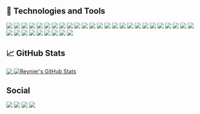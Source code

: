 ## 🔧 Technologies and Tools

![](https://img.shields.io/badge/OS-Linux-informational?style=for-the-badge&logo=linux&logoColor=white&color=2bbc8a)
![](https://img.shields.io/badge/Ubuntu-informational?style=for-the-badge&logo=ubuntu&logoColor=white&color=2bbc8a)
![](https://img.shields.io/badge/Editor-Visual_Studio_Code-informational?style=for-the-badge&logo=visual-studio-code&logoColor=white&color=2bbc8a)
![](https://img.shields.io/badge/IntelliJ_IDEA-informational?style=for-the-badge&logo=intellij-idea&logoColor=white&color=2bbc8a)
![](https://img.shields.io/badge/NetBeans_IDE-informational?style=for-the-badge&logo=netbeans-ide&logoColor=white&color=2bbc8a)
![](https://img.shields.io/badge/Code-C-informational?style=for-the-badge&logo=c&logoColor=white&color=2bbc8a)
![](https://img.shields.io/badge/C++-informational?style=for-the-badge&logo=c%2B%2B&logoColor=white&color=2bbc8a)
![](https://img.shields.io/badge/Python-informational?style=for-the-badge&logo=python&logoColor=white&color=2bbc8a)
![](https://img.shields.io/badge/Fortran-informational?style=for-the-badge&logo=fortran&logoColor=white&color=2bbc8a)
![](https://img.shields.io/badge/Java-informational?style=for-the-badge&logo=java&logoColor=white&color=2bbc8a)
![](https://img.shields.io/badge/JavaScript-informational?style=for-the-badge&logo=javascript&logoColor=white&color=2bbc8a)
![](https://img.shields.io/badge/Make-informational?style=for-the-badge&logo=cmake&logoColor=white&color=2bbc8a)
![](https://img.shields.io/badge/Node_JS-informational?style=for-the-badge&logo=node-dot-js&logoColor=white&color=2bbc8a)
![](https://img.shields.io/badge/HTML5-informational?style=for-the-badge&logo=html5&logoColor=white&color=2bbc8a)
![](https://img.shields.io/badge/CSS3-informational?style=for-the-badge&logo=css3&logoColor=white&color=2bbc8a)
![](https://img.shields.io/badge/JavaScript-informational?style=for-the-badge&logo=javascript&logoColor=white&color=2bbc8a)
![](https://img.shields.io/badge/Elixir-informational?style=for-the-badge&logo=elixir&logoColor=white&color=2bbc8a)
![](https://img.shields.io/badge/Angular-informational?style=for-the-badge&logo=angular&logoColor=white&color=2bbc8a)
![](https://img.shields.io/badge/Django-informational?style=for-the-badge&logo=django&logoColor=white&color=2bbc8a)
![](https://img.shields.io/badge/Vue-informational?style=for-the-badge&logo=vue.js&logoColor=white&color=2bbc8a)
![](https://img.shields.io/badge/Material_UI-informational?style=for-the-badge&logo=material-ui&logoColor=white&color=2bbc8a)
![](https://img.shields.io/badge/ML-Tensorflow-informational?style=for-the-badge&logo=tensorflow&logoColor=white&color=2bbc8a)
![](https://img.shields.io/badge/Keras-informational?style=for-the-badge&logo=keras&logoColor=white&color=2bbc8a)
![](https://img.shields.io/badge/Pytorch-informational?style=for-the-badge&logo=pytorch&logoColor=white&color=2bbc8a)
![](https://img.shields.io/badge/Databases-SQLite-informational?style=for-the-badge&logo=sqlite&logoColor=white&color=2bbc8a)
![](https://img.shields.io/badge/PostgreSQL-informational?style=for-the-badge&logo=postgresql&logoColor=white&color=2bbc8a)
![](https://img.shields.io/badge/Shell-Bash-informational?style=for-the-badge&logo=gnu-bash&logoColor=white&color=2bbc8a)
![](https://img.shields.io/badge/Tools-LaTeX-informational?style=for-the-badge&logo=latex&logoColor=white&color=2bbc8a)
![](https://img.shields.io/badge/Docker-informational?style=for-the-badge&logo=docker&logoColor=white&color=2bbc8a)
![](https://img.shields.io/badge/Jupyter-informational?style=for-the-badge&logo=Jupyter&logoColor=white&color=2bbc8a)
![](https://img.shields.io/badge/Google_Colab-informational?style=for-the-badge&logo=googlecolab&logoColor=white&color=2bbc8a)
![](https://img.shields.io/badge/Cloud-Heroku-430098?style=for-the-badge&logo=heroku&logoColor=white&color=2bbc8a)
![](https://img.shields.io/badge/Google_Cloud-4285F4?style=for-the-badge&logo=google-cloud&logoColor=white&color=2bbc8a)
![](https://img.shields.io/badge/Amazon_AWS-232F3E?style=for-the-badge&logo=amazon-aws&logoColor=white&color=2bbc8a)

## &#x1f4c8; GitHub Stats

<a href="https://github.com/reynierhdez/">
  <img align="center" src="https://github-readme-stats.vercel.app/api/top-langs/?username=reynierhdez&title_color=ffffff&text_color=c9cacc&icon_color=2bbc8a&bg_color=1d1f21&layout=compact&langs_count=8" />
</a>
<a href="https://github.com/reynierhdez/">
  <img align="center" src="https://github-readme-stats.vercel.app/api?username=reynierhdez&show_icons=true&line_height=27&count_private=true&title_color=ffffff&text_color=c9cacc&icon_color=2bbc8a&bg_color=1d1f21" alt="Reynier's GitHub Stats" />
</a>

## Social

![](https://img.shields.io/badge/Instagram-reynierhdez.me-%23E4405F.svg?style=for-the-badge&logo=Instagram&logoColor=white)
![](https://img.shields.io/badge/Skype-reynierhdez-%2300AFF0.svg?style=for-the-badge&logo=Skype&logoColor=white)
![](https://img.shields.io/badge/LinkedIn-reynierhdez-%230077B5.svg?style=for-the-badge&logo=linkedin&logoColor=white)
[![](https://img.shields.io/discord/846861492380631062?style=for-the-badge&label=Discord&logo=Discord&colorB=7289da)](https://discord.gg/E76SUenH)


<!--
**reynierhdez/reynierhdez** is a ✨ _special_ ✨ repository because its `README.md` (this file) appears on your GitHub profile.

Here are some ideas to get you started:

- 🔭 I’m currently working on ...
- 🌱 I’m currently learning ...
- 👯 I’m looking to collaborate on ...
- 🤔 I’m looking for help with ...
- 💬 Ask me about ...
- 📫 How to reach me: ...
- 😄 Pronouns: ...
- ⚡ Fun fact: ...
-->
